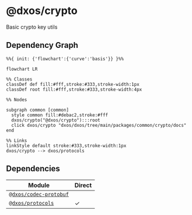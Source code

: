 # @dxos/crypto

Basic crypto key utils

## Dependency Graph

```mermaid
%%{ init: {'flowchart':{'curve':'basis'}} }%%

flowchart LR

%% Classes
classDef def fill:#fff,stroke:#333,stroke-width:1px
classDef root fill:#fff,stroke:#333,stroke-width:4px

%% Nodes

subgraph common [common]
  style common fill:#debac2,stroke:#fff
  dxos/crypto("@dxos/crypto"):::root
  click dxos/crypto "dxos/dxos/tree/main/packages/common/crypto/docs"
end

%% Links
linkStyle default stroke:#333,stroke-width:1px
dxos/crypto --> dxos/protocols
```

## Dependencies

| Module | Direct |
|---|---|
| [`@dxos/codec-protobuf`](../../codec-protobuf/docs/README.md) |  |
| [`@dxos/protocols`](../../protocols/docs/README.md) | &check; |
